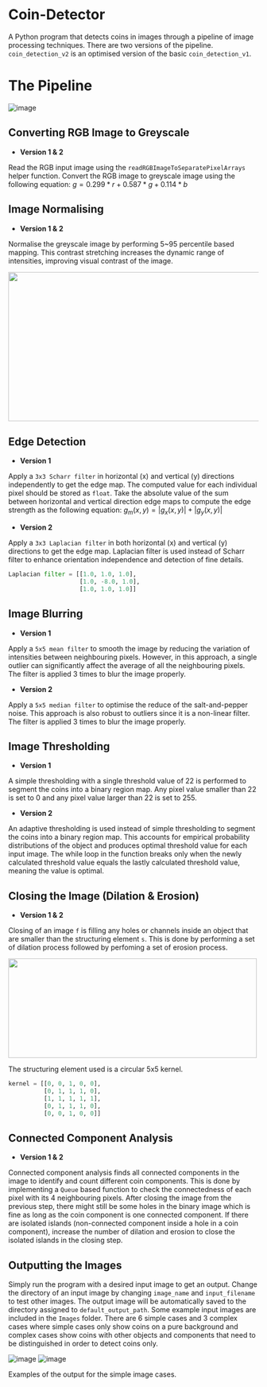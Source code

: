 # Coin-Detector
A Python program that detects coins in images through a pipeline of image processing techniques.
There are two versions of the pipeline. `coin_detection_v2` is an optimised version of the basic `coin_detection_v1`.

# The Pipeline
![image](https://github.com/DannyJung23/Coin-Detector/assets/130985271/a23a1093-42de-45c1-8de2-c6e3fc2131f8)

## Converting RGB Image to Greyscale
- **Version 1 & 2**

Read the RGB input image using the `readRGBImageToSeparatePixelArrays` helper function.
Convert the RGB image to greyscale image using the following equation:
$`g = 0.299*r + 0.587*g + 0.114*b`$

## Image Normalising
- **Version 1 & 2**

Normalise the greyscale image by performing 5~95 percentile based mapping. This contrast stretching increases the dynamic range of intensities, improving visual contrast of the image.

<img src="https://github.com/DannyJung23/Coin-Detector/assets/130985271/434084db-da79-4031-b7ba-dda74b49eacb" width="600" height="300">

## Edge Detection
- **Version 1**

Apply a `3x3 Scharr filter` in horizontal (x) and vertical (y) directions independently to get the edge map. The computed value for each individual pixel should be stored as `float`.
Take the absolute value of the sum between horizontal and vertical direction edge maps to compute the edge strength as the following equation:
$`g_m(x,y) = |g_x(x,y)| + |g_y(x,y)|`$

- **Version 2**

Apply a `3x3 Laplacian filter` in both horizontal (x) and vertical (y) directions to get the edge map. Laplacian filter is used instead of Scharr filter to enhance orientation independence and detection of fine details.
```Python
Laplacian filter = [[1.0, 1.0, 1.0],
                    [1.0, -8.0, 1.0],
                    [1.0, 1.0, 1.0]]
```

## Image Blurring
- **Version 1**

Apply a `5x5 mean filter` to smooth the image by reducing the variation of intensities between neighbouring pixels. However, in this approach, a single outlier can significantly affect the average of all the neighbouring pixels.
The filter is applied 3 times to blur the image properly.

- **Version 2**

Apply a `5x5 median filter` to optimise the reduce of the salt-and-pepper noise. This approach is also robust to outliers since it is a non-linear filter.
The filter is applied 3 times to blur the image properly.

## Image Thresholding
- **Version 1**

A simple thresholding with a single threshold value of 22 is performed to segment the coins into a binary region map. Any pixel value smaller than 22 is set to 0 and any pixel value larger than 22 is set to 255.

- **Version 2**

An adaptive thresholding is used instead of simple thresholding to segment the coins into a binary region map. This accounts for empirical probability distributions of the object and produces optimal threshold value for each input image.
The while loop in the function breaks only when the newly calculated threshold value equals the lastly calculated threshold value, meaning the value is optimal.

## Closing the Image (Dilation & Erosion)
- **Version 1 & 2**

Closing of an image `f` is filling any holes or channels inside an object that are smaller than the structuring element `s`. This is done by performing a set of dilation process followed by perfoming a set of erosion process.

<img src="https://github.com/DannyJung23/Coin-Detector/assets/130985271/3484067a-be64-4c7e-a8b2-81d140ced670" width="500" height="200">

The structuring element used is a circular 5x5 kernel.
```Python
kernel = [[0, 0, 1, 0, 0],
          [0, 1, 1, 1, 0],
          [1, 1, 1, 1, 1],
          [0, 1, 1, 1, 0],
          [0, 0, 1, 0, 0]]
```

## Connected Component Analysis
- **Version 1 & 2**

Connected component analysis finds all connected components in the image to identify and count different coin components. This is done by implementing a `Queue` based function to check the connectedness of each pixel with its 4 neighbouring pixels.
After closing the image from the previous step, there might still be some holes in the binary image which is fine as long as the coin component is one connected component.
If there are isolated islands (non-connected component inside a hole in a coin component), increase the number of dilation and erosion to close the isolated islands in the closing step.

## Outputting the Images
Simply run the program with a desired input image to get an output. Change the directory of an input image by changing `image_name` and `input_filename` to test other images. 
The output image will be automatically saved to the directory assigned to `default_output_path`. Some example input images are included in the `Images` folder.
There are 6 simple cases and 3 complex cases where simple cases only show coins on a pure background and complex cases show coins with other objects and components that need to be distinguished in order to detect coins only.

![image](https://github.com/DannyJung23/Coin-Detector/assets/130985271/d356263e-95a5-44ca-885f-9221e49bf3db)
![image](https://github.com/DannyJung23/Coin-Detector/assets/130985271/ec838d7e-4abd-439e-aa2a-39989a1c43d6)

Examples of the output for the simple image cases.
